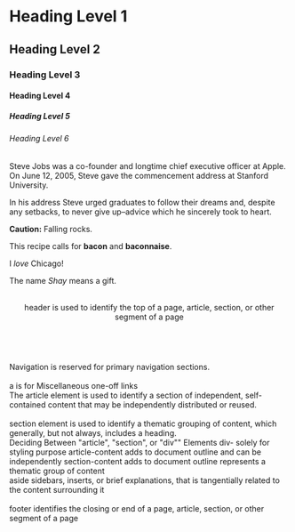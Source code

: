 <h1>Heading Level 1</h1>
<h2>Heading Level 2</h2>
<h3>Heading Level 3</h3>
<h4>Heading Level 4</h4>
<h5>Heading Level 5</h5>
<h6>Heading Level 6</h6>

<p>Steve Jobs was a co-founder and longtime chief executive officer at Apple. On June 12, 2005, Steve gave the commencement address at Stanford University.</p>

<p>In his address Steve urged graduates to follow their dreams and, despite any setbacks, to never give up&ndash;advice which he sincerely took to heart.</p>

<!-- Strong importance -->
<p><strong>Caution:</strong> Falling rocks.</p>

<!-- Stylistically offset -->
<p>This recipe calls for <b>bacon</b> and <b>baconnaise</b>.</p>

<!-- Stressed emphasis -->
<p>I <em>love</em> Chicago!</p>

<!-- Alternative voice or tone -->
<p>The name <i>Shay</i> means a gift.</p>

<br>

<header> header is used to identify the top of a page, article, section, or other segment of a page </header>
<br>
<nav> Navigation is reserved for primary navigation sections.</nav>
<br>
<a> a is for Miscellaneous one-off links </a>
<br>
<article>The article element is used to identify a section of independent, self-contained content that may be independently distributed or reused.</article>
<br>

<section>section element is used to identify a thematic grouping of content, which generally, but not always, includes a heading.</section>
Deciding Between "article", "section", or "div"" Elements
div- solely for styling purpose
article-content adds to document outline and can be independently
section-content adds to document outline represents a thematic group of content
<br>

<aside> aside sidebars, inserts, or brief explanations, that is tangentially related to the content surrounding it</aside>
<br>
<footer> footer identifies the closing or end of a page, article, section, or other segment of a page</footer>



